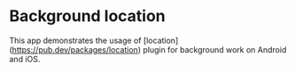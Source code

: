 # Background location

This app demonstrates the usage of [location] (https://pub.dev/packages/location) plugin for background work on Android and iOS.